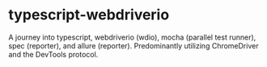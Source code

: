 # typescript-webdriverio
 A journey into typescript, webdriverio (wdio), mocha (parallel test runner), spec (reporter), and allure (reporter). Predominantly utilizing ChromeDriver and the DevTools protocol.

